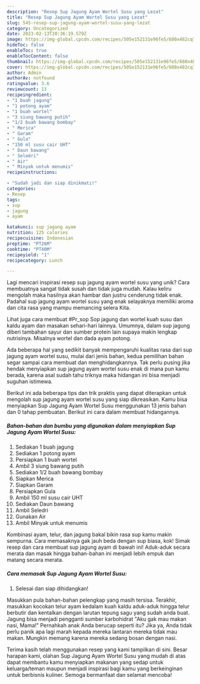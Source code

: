 ```yaml
---
description: "Resep Sup Jagung Ayam Wortel Susu yang Lezat"
title: "Resep Sup Jagung Ayam Wortel Susu yang Lezat"
slug: 545-resep-sup-jagung-ayam-wortel-susu-yang-lezat
category: Uncategorized
date: 2023-02-13T20:36:19.579Z
image: https://img-global.cpcdn.com/recipes/505e152131e96fe5/680x482cq70/sup-jagung-ayam-wortel-susu-foto-resep-utama.jpg
hideToc: false
enableToc: true
enableTocContent: false
thumbnail: https://img-global.cpcdn.com/recipes/505e152131e96fe5/680x482cq70/sup-jagung-ayam-wortel-susu-foto-resep-utama.jpg
cover: https://img-global.cpcdn.com/recipes/505e152131e96fe5/680x482cq70/sup-jagung-ayam-wortel-susu-foto-resep-utama.jpg
author: Admin
authorAv: notfound
ratingvalue: 3.6
reviewcount: 13
recipeingredient:
- "1 buah jagung"
- "1 potong ayam"
- "1 buah wortel"
- "3 siung bawang putih"
- "1/2 buah bawang bombay"
- " Merica"
- " Garam"
- " Gula"
- "150 ml susu cair UHT"
- " Daun bawang"
- " Seledri"
- " Air"
- " Minyak untuk menumis"
recipeinstructions:

- "Sudah jadi dan siap dinikmati!"
categories:
- Resep
tags:
- sup
- jagung
- ayam

katakunci: sup jagung ayam 
nutrition: 125 calories
recipecuisine: Indonesian
preptime: "PT26M"
cooktime: "PT40M"
recipeyield: "1"
recipecategory: Lunch

---
```





Lagi mencari inspirasi resep sup jagung ayam wortel susu yang unik? Cara membuatnya sangat tidak susah dan tidak juga mudah. Kalau keliru mengolah maka hasilnya akan hambar dan justru cenderung tidak enak. Padahal sup jagung ayam wortel susu yang enak selayaknya memiliki aroma dan cita rasa yang mampu memancing selera Kita.





Lihat juga cara membuat #Pr_sop Sop jagung dan wortel kuah susu dan kaldu ayam dan masakan sehari-hari lainnya. Umumnya, dalam sup jagung diberi tambahan sayur dan sumber protein lain supaya makin lengkap nutrisinya. Misalnya wortel dan dada ayam potong.

Ada beberapa hal yang sedikit banyak mempengaruhi kualitas rasa dari sup jagung ayam wortel susu, mulai dari jenis bahan, kedua pemilihan bahan segar sampai cara membuat dan menghidangkannya. Tak perlu pusing jika hendak menyiapkan sup jagung ayam wortel susu enak di mana pun kamu berada, karena asal sudah tahu triknya maka hidangan ini bisa menjadi suguhan istimewa.






Berikut ini ada beberapa tips dan trik praktis yang dapat diterapkan untuk mengolah sup jagung ayam wortel susu yang siap dikreasikan. Kamu bisa menyiapkan Sup Jagung Ayam Wortel Susu menggunakan 13 jenis bahan dan 0 tahap pembuatan. Berikut ini cara dalam membuat hidangannya.

<!--inarticleads1-->

##### Bahan-bahan dan bumbu yang digunakan dalam menyiapkan Sup Jagung Ayam Wortel Susu:

1. Sediakan 1 buah jagung
1. Sediakan 1 potong ayam
1. Persiapkan 1 buah wortel
1. Ambil 3 siung bawang putih
1. Sediakan 1/2 buah bawang bombay
1. Siapkan  Merica
1. Siapkan  Garam
1. Persiapkan  Gula
1. Ambil 150 ml susu cair UHT
1. Sediakan  Daun bawang
1. Ambil  Seledri
1. Gunakan  Air
1. Ambil  Minyak untuk menumis


Kombinasi ayam, telur, dan jagung bakal bikin rasa sup kamu makin sempurna. Cara memasaknya gak jauh beda dengan sup biasa, kok! Simak resep dan cara membuat sup jagung ayam di bawah ini! Aduk-aduk secara merata dan masak hingga bahan-bahan ini menjadi lebih empuk dan matang secara merata. 

<!--inarticleads2-->

##### Cara memasak Sup Jagung Ayam Wortel Susu:


1. Selesai dan siap dihidangkan!

Masukkan pula bahan-bahan pelengkap yang masih tersisa. Terakhir, masukkan kocokan telur ayam kedalam kuah kaldu aduk-aduk hingga telur berbutir dan kentalkan dengan larutan tepung sagu yang sudah anda buat. Jagung bisa menjadi pengganti sumber karbohidrat &#34;Aku gak mau makan nasi, Mama!&#34; Pernahkah anak Anda berucap seperti itu? Jika ya, Anda tidak perlu panik apa lagi marah kepada mereka lantaran mereka tidak mau makan. Mungkin memang karena mereka sedang bosan dengan nasi. 

Terima kasih telah menggunakan resep yang kami tampilkan di sini. Besar harapan kami, olahan Sup Jagung Ayam Wortel Susu yang mudah di atas dapat membantu kamu menyiapkan makanan yang sedap untuk keluarga/teman maupun menjadi inspirasi bagi kamu yang berkeinginan untuk berbisnis kuliner. Semoga bermanfaat dan selamat mencoba!
